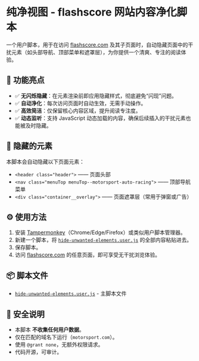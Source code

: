 # 纯净视图 - flashscore 网站内容净化脚本

一个用户脚本，用于在访问 [flashscore.com](https://www.flashscore.com) 及其子页面时，自动隐藏页面中的干扰元素（如头部导航、顶部菜单和遮罩层），为你提供一个清爽、专注的阅读体验。

## 🌟 功能亮点

- ✅ **无闪烁隐藏**：在元素渲染前即应用隐藏样式，彻底避免“闪现”问题。
- ✅ **自动净化**：每次访问页面时自动生效，无需手动操作。
- ✅ **高效简洁**：仅保留核心内容区域，提升阅读专注度。
- ✅ **动态监听**：支持 JavaScript 动态加载的内容，确保后续插入的干扰元素也能被及时隐藏。

## 🧩 隐藏的元素

本脚本会自动隐藏以下页面元素：

- `<header class="header">` —— 页面头部
- `<nav class="menuTop menuTop--motorsport-auto-racing">` —— 顶部导航菜单
- `<div class="container__overlay">` —— 页面遮罩层（常用于弹窗或广告）

## ⚙️ 使用方法

1. 安装 [Tampermonkey](https://www.tampermonkey.net/)（Chrome/Edge/Firefox）或类似用户脚本管理器。
2. 新建一个脚本，将 [`hide-unwanted-elements.user.js`](hide-unwanted-elements.user.js) 的全部内容粘贴进去。
3. 保存脚本。
4. 访问 [flashscore.com](https://www.flashscore.com) 的任意页面，即可享受无干扰浏览体验。

## 📦 脚本文件

- [`hide-unwanted-elements.user.js`](hide-unwanted-elements.user.js) - 主脚本文件

## 🔐 安全说明

- 本脚本 **不收集任何用户数据**。
- 仅在匹配的域名下运行（`motorsport.com`）。
- 使用 `@grant none`，无额外权限请求。
- 代码开源，可审计。


